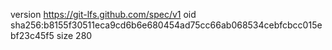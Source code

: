 version https://git-lfs.github.com/spec/v1
oid sha256:b8155f30511eca9cd6b6e680454ad75cc66ab068534cebfcbcc015ebf23c45f5
size 280
